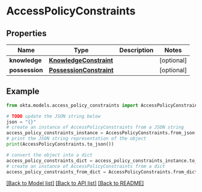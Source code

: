 # AccessPolicyConstraints


## Properties

Name | Type | Description | Notes
------------ | ------------- | ------------- | -------------
**knowledge** | [**KnowledgeConstraint**](KnowledgeConstraint.md) |  | [optional] 
**possession** | [**PossessionConstraint**](PossessionConstraint.md) |  | [optional] 

## Example

```python
from okta.models.access_policy_constraints import AccessPolicyConstraints

# TODO update the JSON string below
json = "{}"
# create an instance of AccessPolicyConstraints from a JSON string
access_policy_constraints_instance = AccessPolicyConstraints.from_json(json)
# print the JSON string representation of the object
print(AccessPolicyConstraints.to_json())

# convert the object into a dict
access_policy_constraints_dict = access_policy_constraints_instance.to_dict()
# create an instance of AccessPolicyConstraints from a dict
access_policy_constraints_from_dict = AccessPolicyConstraints.from_dict(access_policy_constraints_dict)
```
[[Back to Model list]](../README.md#documentation-for-models) [[Back to API list]](../README.md#documentation-for-api-endpoints) [[Back to README]](../README.md)


